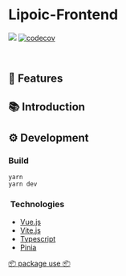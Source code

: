 # Lipoic-Frontend

[![](https://img.shields.io/github/license/Lipoic/Lipoic-Frontend.svg)](LICENSE)
[![codecov](https://codecov.io/gh/Lipoic/Lipoic-Frontend/branch/develop/graph/badge.svg?token=HHFZ4XjEyl)](https://codecov.io/gh/Lipoic/Lipoic-Frontend)

<p>&nbsp;</p>

## 🎨 Features

## 📚 Introduction

## ⚙️ Development

### Build

```shell
yarn
yarn dev
```

### ️ Technologies

- [Vue.js](https://vuejs.org/)
- [Vite.js](https://vitejs.dev/)
- [Typescript](https://www.typescriptlang.org/)
- [Pinia](https://pinia.vuejs.org/)

[📦 package use 📦](package.md)
